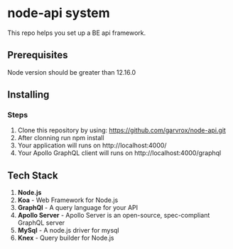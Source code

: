 # node-api system

This repo helps you set up a BE api framework. 

## Prerequisites
Node version should be greater than 12.16.0

## Installing

### Steps

1. Clone this repository by using: https://github.com/garvrox/node-api.git
2. After clonning run npm install
3. Your application will runs on http://localhost:4000/
4. Your Apollo GraphQL client will runs on http://localhost:4000/graphql

## Tech Stack

1. **Node.js**
2. **Koa** - Web Framework for Node.js
3. **GraphQl** - A query language for your API
4. **Apollo Server** - Apollo Server is an open-source, spec-compliant GraphQL server
5. **MySql** - A node.js driver for mysql
6. **Knex** - Query builder for Node.js
